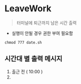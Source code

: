 # LeaveWork

> 터미널에 퇴근까지 남은 시간 출력

- 실행이 안될 경우 권한 부여 필요함

```
chmod 777 date.sh
```

## 시간대 별 출력 메시지

1. 출근 전 ( 10:00 )
2. 
